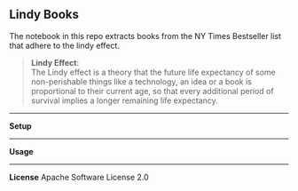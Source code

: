 ## Lindy Books

The notebook in this repo extracts books from the NY Times Bestseller list that adhere to the lindy effect.

> **Lindy Effect**:<br>
> The Lindy effect is a theory that the future life expectancy of some non-perishable things like a technology, an idea
> or a book is proportional to their current age, so that every additional period of survival implies a longer remaining life expectancy.

---
**Setup**

---
**Usage**

---
**License**
Apache Software License 2.0
